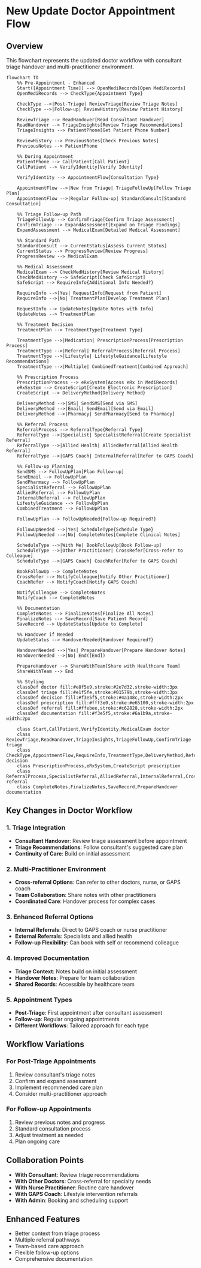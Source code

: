 # New Update Doctor Appointment Flow

## Overview
This flowchart represents the updated doctor workflow with consultant triage handover and multi-practitioner environment.

```mermaid
flowchart TD
    %% Pre-Appointment - Enhanced
    Start([Appointment Time]) --> OpenMediRecords[Open MediRecords]
    OpenMediRecords --> CheckType{Appointment Type}
    
    CheckType -->|Post-Triage| ReviewTriage[Review Triage Notes]
    CheckType -->|Follow-up| ReviewHistory[Review Patient History]
    
    ReviewTriage --> ReadHandover[Read Consultant Handover]
    ReadHandover --> TriageInsights[Review Triage Recommendations]
    TriageInsights --> PatientPhone[Get Patient Phone Number]
    
    ReviewHistory --> PreviousNotes[Check Previous Notes]
    PreviousNotes --> PatientPhone
    
    %% During Appointment
    PatientPhone --> CallPatient[Call Patient]
    CallPatient --> VerifyIdentity[Verify Identity]
    
    VerifyIdentity --> AppointmentFlow{Consultation Type}
    
    AppointmentFlow -->|New from Triage| TriageFollowUp[Follow Triage Plan]
    AppointmentFlow -->|Regular Follow-up| StandardConsult[Standard Consultation]
    
    %% Triage Follow-up Path
    TriageFollowUp --> ConfirmTriage[Confirm Triage Assessment]
    ConfirmTriage --> ExpandAssessment[Expand on Triage Findings]
    ExpandAssessment --> MedicalExam[Detailed Medical Assessment]
    
    %% Standard Path
    StandardConsult --> CurrentStatus[Assess Current Status]
    CurrentStatus --> ProgressReview[Review Progress]
    ProgressReview --> MedicalExam
    
    %% Medical Assessment
    MedicalExam --> CheckMedHistory[Review Medical History]
    CheckMedHistory --> SafeScript[Check SafeScript]
    SafeScript --> RequireInfo{Additional Info Needed?}
    
    RequireInfo -->|Yes| RequestInfo[Request from Patient]
    RequireInfo -->|No| TreatmentPlan[Develop Treatment Plan]
    
    RequestInfo --> UpdateNotes[Update Notes with Info]
    UpdateNotes --> TreatmentPlan
    
    %% Treatment Decision
    TreatmentPlan --> TreatmentType{Treatment Type}
    
    TreatmentType -->|Medication| PrescriptionProcess[Prescription Process]
    TreatmentType -->|Referral| ReferralProcess[Referral Process]
    TreatmentType -->|Lifestyle| LifestyleGuidance[Lifestyle Recommendations]
    TreatmentType -->|Multiple| CombinedTreatment[Combined Approach]
    
    %% Prescription Process
    PrescriptionProcess --> eRxSystem[Access eRx in MediRecords]
    eRxSystem --> CreateScript[Create Electronic Prescription]
    CreateScript --> DeliveryMethod{Delivery Method}
    
    DeliveryMethod -->|SMS| SendSMS[Send via SMS]
    DeliveryMethod -->|Email| SendEmail[Send via Email]
    DeliveryMethod -->|Pharmacy| SendPharmacy[Send to Pharmacy]
    
    %% Referral Process
    ReferralProcess --> ReferralType{Referral Type}
    ReferralType -->|Specialist| SpecialistReferral[Create Specialist Referral]
    ReferralType -->|Allied Health| AlliedReferral[Allied Health Referral]
    ReferralType -->|GAPS Coach| InternalReferral[Refer to GAPS Coach]
    
    %% Follow-up Planning
    SendSMS --> FollowUpPlan[Plan Follow-up]
    SendEmail --> FollowUpPlan
    SendPharmacy --> FollowUpPlan
    SpecialistReferral --> FollowUpPlan
    AlliedReferral --> FollowUpPlan
    InternalReferral --> FollowUpPlan
    LifestyleGuidance --> FollowUpPlan
    CombinedTreatment --> FollowUpPlan
    
    FollowUpPlan --> FollowUpNeeded{Follow-up Required?}
    
    FollowUpNeeded -->|Yes| ScheduleType{Schedule Type}
    FollowUpNeeded -->|No| CompleteNotes[Complete Clinical Notes]
    
    ScheduleType -->|With Me| BookFollowUp[Book Follow-up]
    ScheduleType -->|Other Practitioner| CrossRefer[Cross-refer to Colleague]
    ScheduleType -->|GAPS Coach| CoachRefer[Refer to GAPS Coach]
    
    BookFollowUp --> CompleteNotes
    CrossRefer --> NotifyColleague[Notify Other Practitioner]
    CoachRefer --> NotifyCoach[Notify GAPS Coach]
    
    NotifyColleague --> CompleteNotes
    NotifyCoach --> CompleteNotes
    
    %% Documentation
    CompleteNotes --> FinalizeNotes[Finalize All Notes]
    FinalizeNotes --> SaveRecord[Save Patient Record]
    SaveRecord --> UpdateStatus[Update to Complete]
    
    %% Handover if Needed
    UpdateStatus --> HandoverNeeded{Handover Required?}
    
    HandoverNeeded -->|Yes| PrepareHandover[Prepare Handover Notes]
    HandoverNeeded -->|No| End([End])
    
    PrepareHandover --> ShareWithTeam[Share with Healthcare Team]
    ShareWithTeam --> End
    
    %% Styling
    classDef doctor fill:#e8f5e9,stroke:#2e7d32,stroke-width:3px
    classDef triage fill:#e1f5fe,stroke:#01579b,stroke-width:3px
    classDef decision fill:#f3e5f5,stroke:#4a148c,stroke-width:2px
    classDef prescription fill:#fff3e0,stroke:#e65100,stroke-width:2px
    classDef referral fill:#ffebee,stroke:#c62828,stroke-width:2px
    classDef documentation fill:#f3e5f5,stroke:#6a1b9a,stroke-width:2px
    
    class Start,CallPatient,VerifyIdentity,MedicalExam doctor
    class ReviewTriage,ReadHandover,TriageInsights,TriageFollowUp,ConfirmTriage triage
    class CheckType,AppointmentFlow,RequireInfo,TreatmentType,DeliveryMethod,ReferralType,FollowUpNeeded,ScheduleType,HandoverNeeded decision
    class PrescriptionProcess,eRxSystem,CreateScript prescription
    class ReferralProcess,SpecialistReferral,AlliedReferral,InternalReferral,CrossRefer,CoachRefer referral
    class CompleteNotes,FinalizeNotes,SaveRecord,PrepareHandover documentation
```

## Key Changes in Doctor Workflow

### 1. Triage Integration
- **Consultant Handover**: Review triage assessment before appointment
- **Triage Recommendations**: Follow consultant's suggested care plan
- **Continuity of Care**: Build on initial assessment

### 2. Multi-Practitioner Environment
- **Cross-referral Options**: Can refer to other doctors, nurse, or GAPS coach
- **Team Collaboration**: Share notes with other practitioners
- **Coordinated Care**: Handover process for complex cases

### 3. Enhanced Referral Options
- **Internal Referrals**: Direct to GAPS coach or nurse practitioner
- **External Referrals**: Specialists and allied health
- **Follow-up Flexibility**: Can book with self or recommend colleague

### 4. Improved Documentation
- **Triage Context**: Notes build on initial assessment
- **Handover Notes**: Prepare for team collaboration
- **Shared Records**: Accessible by healthcare team

### 5. Appointment Types
- **Post-Triage**: First appointment after consultant assessment
- **Follow-up**: Regular ongoing appointments
- **Different Workflows**: Tailored approach for each type

## Workflow Variations

### For Post-Triage Appointments
1. Review consultant's triage notes
2. Confirm and expand assessment
3. Implement recommended care plan
4. Consider multi-practitioner approach

### For Follow-up Appointments
1. Review previous notes and progress
2. Standard consultation process
3. Adjust treatment as needed
4. Plan ongoing care

## Collaboration Points
- **With Consultant**: Review triage recommendations
- **With Other Doctors**: Cross-referral for specialty needs
- **With Nurse Practitioner**: Routine care handover
- **With GAPS Coach**: Lifestyle intervention referrals
- **With Admin**: Booking and scheduling support

## Enhanced Features
- Better context from triage process
- Multiple referral pathways
- Team-based care approach
- Flexible follow-up options
- Comprehensive documentation